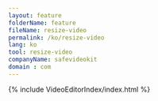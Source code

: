 ```yaml
---
layout: feature
folderName: feature
fileName: resize-video
permalink: /ko/resize-video
lang: ko
tool: resize-video
companyName: safevideokit
domain : com
---
```


{% include VideoEditorIndex/index.html %}

   